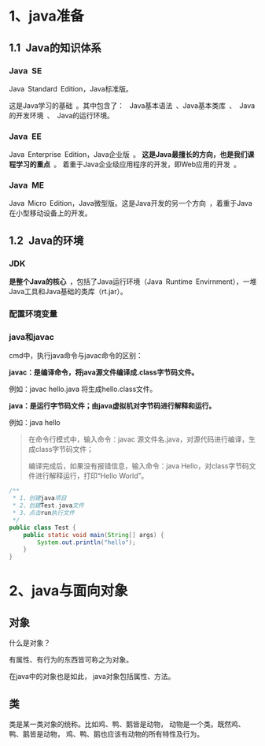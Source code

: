 # 1、java准备

## 1.1 Java的知识体系 

### Java SE 

Java Standard Edition，Java标准版。

这是Java学习的基础 。其中包含了： 
Java基本语法 、Java基本类库 、 Java的开发环境 、 Java的运行环境。



### Java EE 

Java Enterprise Edition，Java企业版 。
**这是Java最擅长的方向，也是我们课程学习的重点** 。
着重于Java企业级应用程序的开发，即Web应用的开发 。



### Java ME 

Java Micro Edition，Java微型版。这是Java开发的另一个方向 ，着重于Java在小型移动设备上的开发。



## 1.2 Java的环境 

### JDK

**是整个Java的核心** ，包括了Java运行环境（Java Runtime Envirnment），一堆Java工具和Java基础的类库（rt.jar）。 




### 配置环境变量


### java和javac

cmd中，执行java命令与javac命令的区别：

**javac：是编译命令，将java源文件编译成.class字节码文件。**

例如：javac hello.java
将生成hello.class文件。

**java：是运行字节码文件；由java虚拟机对字节码进行解释和运行。**

例如：java hello


> 在命令行模式中，输入命令：javac 源文件名.java，对源代码进行编译，生成class字节码文件；
>
> 编译完成后，如果没有报错信息，输入命令：java Hello，对class字节码文件进行解释运行，打印“Hello World”。

```java
/**
 * 1、创建java项目
 * 2、创建Test.java文件
 * 3、点击run执行文件
 */
public class Test {
    public static void main(String[] args) {
        System.out.println("hello");
    }
}
```


# 2、java与面向对象

## 对象

什么是对象？

有属性、有行为的东西皆可称之为对象。

在java中的对象也是如此， java对象包括属性、方法。



## 类

类是某一类对象的统称。比如鸡、鸭、鹅皆是动物， 动物是一个类。既然鸡、鸭、鹅皆是动物， 鸡、鸭、鹅也应该有动物的所有特性及行为。  





